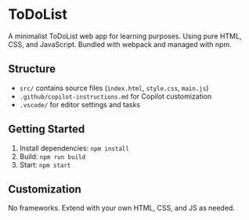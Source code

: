 # ToDoList

A minimalist ToDoList web app for learning purposes.
Using pure HTML, CSS, and JavaScript. Bundled with webpack and managed with npm.

## Structure
- `src/` contains source files (`index.html`, `style.css`, `main.js`)
- `.github/copilot-instructions.md` for Copilot customization
- `.vscode/` for editor settings and tasks

## Getting Started
1. Install dependencies: `npm install`
2. Build: `npm run build`
3. Start: `npm start`

## Customization
No frameworks. Extend with your own HTML, CSS, and JS as needed.
